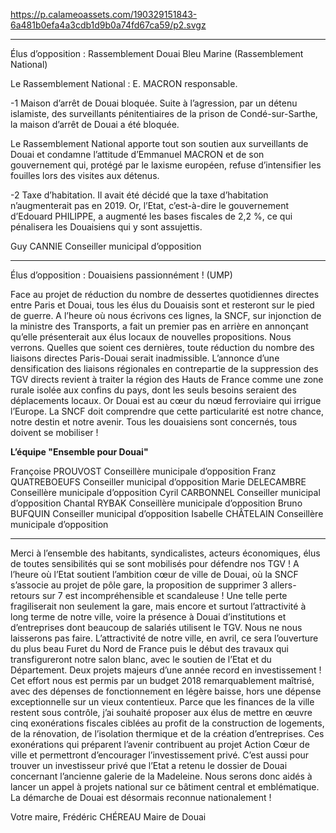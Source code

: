 https://p.calameoassets.com/190329151843-6a481b0efa4a3cdb1d9b0a74fd67ca59/p2.svgz

---

Élus d’opposition : Rassemblement Douai Bleu Marine (Rassemblement National)

Le Rassemblement National : E. MACRON responsable.

-1 Maison d’arrêt de Douai bloquée. Suite à l’agression, par un détenu islamiste, des surveillants pénitentiaires de la prison de Condé-sur-Sarthe, la maison d’arrêt de Douai a été bloquée.

Le Rassemblement National apporte tout son soutien aux surveillants de Douai et condamne l’attitude d’Emmanuel MACRON et de son gouvernement qui, protégé par le laxisme européen, refuse d’intensifier les fouilles lors des visites aux détenus.

-2 Taxe d’habitation. Il avait été décidé que la taxe d’habitation n’augmenterait pas en 2019. Or, l’Etat, c’est-à-dire le gouvernement d’Edouard PHILIPPE, a augmenté les bases fiscales de 2,2 %, ce qui pénalisera les Douaisiens qui y sont assujettis.

Guy CANNIE
Conseiller municipal d’opposition

---

Élus d’opposition : Douaisiens passionnément ! (UMP)

Face au projet de réduction du nombre de dessertes quotidiennes directes entre Paris et Douai, tous les élus du Douaisis sont et resteront sur le pied de guerre. A l’heure où nous écrivons ces lignes, la SNCF, sur injonction de la ministre des Transports, a fait un premier pas en arrière en annonçant qu’elle présenterait aux élus locaux de nouvelles propositions. Nous verrons. Quelles que soient ces dernières, toute réduction du nombre des liaisons directes Paris-Douai serait inadmissible. L’annonce d’une densification des liaisons régionales en contrepartie de la suppression des TGV directs revient à traiter la région des Hauts de France comme une zone rurale isolée aux confins du pays, dont les seuls besoins seraient des déplacements locaux. Or Douai est au cœur du nœud ferroviaire qui irrigue l’Europe. La SNCF doit comprendre que cette particularité  est notre chance, notre destin et notre avenir. Tous les douaisiens sont concernés, tous doivent se mobiliser !

**L’équipe "Ensemble pour Douai"**

Françoise PROUVOST
Conseillère municipale d’opposition
Franz QUATREBOEUFS
Conseiller municipal d’opposition
Marie DELECAMBRE
Conseillère municipale d’opposition
Cyril CARBONNEL
Conseiller municipal d’opposition
Chantal RYBAK
Conseillère municipale d’opposition
Bruno BUFQUIN
Conseiller municipal d’opposition
Isabelle CHÂTELAIN
Conseillère municipale d’opposition

---

Merci à l’ensemble des habitants, syndicalistes, acteurs économiques, élus de toutes sensibilités qui se sont mobilisés pour défendre nos TGV ! A l’heure où l’Etat soutient l’ambition cœur de ville de Douai, où la SNCF s’associe au projet de pôle gare, la proposition de supprimer 3 allers-retours sur 7 est incompréhensible et scandaleuse ! Une telle perte fragiliserait non seulement la gare, mais encore et surtout l’attractivité à long terme de notre ville, voire la présence à Douai d’institutions et d’entreprises dont beaucoup de salariés utilisent le TGV. Nous ne nous laisserons pas faire.
L’attractivité de notre ville, en avril, ce sera l’ouverture du plus beau Furet du Nord de France puis le début des travaux qui transfigureront notre salon blanc, avec le soutien de l’Etat et du Département. Deux projets majeurs d’une année record en investissement !
Cet effort nous est permis par un budget 2018 remarquablement maîtrisé, avec des dépenses de fonctionnement en légère baisse, hors une dépense exceptionnelle sur un vieux contentieux.
Parce que les finances de la ville restent sous contrôle, j’ai souhaité proposer aux élus de mettre en œuvre cinq exonérations fiscales ciblées au profit de la construction de logements, de la rénovation, de l’isolation thermique et de la création d’entreprises. Ces exonérations qui préparent l’avenir contribuent au projet Action Cœur de ville et permettront d’encourager l’investissement privé.
C’est aussi pour trouver un investisseur privé que l’Etat a retenu le dossier de Douai concernant l’ancienne galerie de la Madeleine. Nous serons donc aidés à lancer un appel à projets national sur ce bâtiment central et emblématique. La démarche de Douai est désormais reconnue nationalement !

Votre maire,
Frédéric CHÉREAU
Maire de Douai
